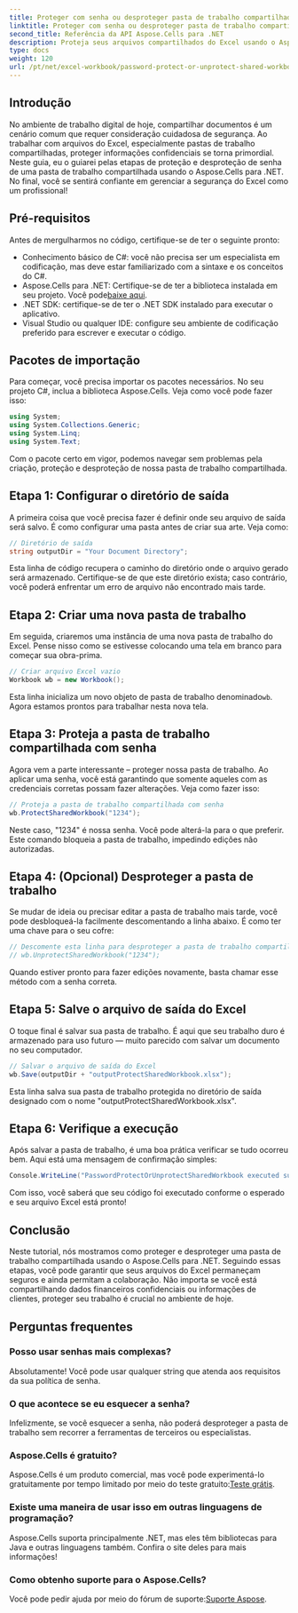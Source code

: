 ```yaml
---
title: Proteger com senha ou desproteger pasta de trabalho compartilhada
linktitle: Proteger com senha ou desproteger pasta de trabalho compartilhada
second_title: Referência da API Aspose.Cells para .NET
description: Proteja seus arquivos compartilhados do Excel usando o Aspose.Cells para .NET com nosso guia fácil sobre proteção por senha e técnicas de desproteção.
type: docs
weight: 120
url: /pt/net/excel-workbook/password-protect-or-unprotect-shared-workbook/
---
```

## Introdução

No ambiente de trabalho digital de hoje, compartilhar documentos é um cenário comum que requer consideração cuidadosa de segurança. Ao trabalhar com arquivos do Excel, especialmente pastas de trabalho compartilhadas, proteger informações confidenciais se torna primordial. Neste guia, eu o guiarei pelas etapas de proteção e desproteção de senha de uma pasta de trabalho compartilhada usando o Aspose.Cells para .NET. No final, você se sentirá confiante em gerenciar a segurança do Excel como um profissional!

## Pré-requisitos

Antes de mergulharmos no código, certifique-se de ter o seguinte pronto:

- Conhecimento básico de C#: você não precisa ser um especialista em codificação, mas deve estar familiarizado com a sintaxe e os conceitos do C#.
-  Aspose.Cells para .NET: Certifique-se de ter a biblioteca instalada em seu projeto. Você pode[baixe aqui](https://releases.aspose.com/cells/net/).
- .NET SDK: certifique-se de ter o .NET SDK instalado para executar o aplicativo.
- Visual Studio ou qualquer IDE: configure seu ambiente de codificação preferido para escrever e executar o código.

## Pacotes de importação

Para começar, você precisa importar os pacotes necessários. No seu projeto C#, inclua a biblioteca Aspose.Cells. Veja como você pode fazer isso:

```csharp
using System;
using System.Collections.Generic;
using System.Linq;
using System.Text;
```

Com o pacote certo em vigor, podemos navegar sem problemas pela criação, proteção e desproteção de nossa pasta de trabalho compartilhada. 

## Etapa 1: Configurar o diretório de saída

A primeira coisa que você precisa fazer é definir onde seu arquivo de saída será salvo. É como configurar uma pasta antes de criar sua arte. Veja como:

```csharp
// Diretório de saída
string outputDir = "Your Document Directory";
```

Esta linha de código recupera o caminho do diretório onde o arquivo gerado será armazenado. Certifique-se de que este diretório exista; caso contrário, você poderá enfrentar um erro de arquivo não encontrado mais tarde.

## Etapa 2: Criar uma nova pasta de trabalho

Em seguida, criaremos uma instância de uma nova pasta de trabalho do Excel. Pense nisso como se estivesse colocando uma tela em branco para começar sua obra-prima.

```csharp
// Criar arquivo Excel vazio
Workbook wb = new Workbook();
```

 Esta linha inicializa um novo objeto de pasta de trabalho denominado`wb`. Agora estamos prontos para trabalhar nesta nova tela.

## Etapa 3: Proteja a pasta de trabalho compartilhada com senha

Agora vem a parte interessante – proteger nossa pasta de trabalho. Ao aplicar uma senha, você está garantindo que somente aqueles com as credenciais corretas possam fazer alterações. Veja como fazer isso:

```csharp
// Proteja a pasta de trabalho compartilhada com senha
wb.ProtectSharedWorkbook("1234");
```

Neste caso, "1234" é nossa senha. Você pode alterá-la para o que preferir. Este comando bloqueia a pasta de trabalho, impedindo edições não autorizadas.

## Etapa 4: (Opcional) Desproteger a pasta de trabalho

Se mudar de ideia ou precisar editar a pasta de trabalho mais tarde, você pode desbloqueá-la facilmente descomentando a linha abaixo. É como ter uma chave para o seu cofre:

```csharp
// Descomente esta linha para desproteger a pasta de trabalho compartilhada
// wb.UnprotectSharedWorkbook("1234");
```

Quando estiver pronto para fazer edições novamente, basta chamar esse método com a senha correta.

## Etapa 5: Salve o arquivo de saída do Excel

O toque final é salvar sua pasta de trabalho. É aqui que seu trabalho duro é armazenado para uso futuro — muito parecido com salvar um documento no seu computador.

```csharp
// Salvar o arquivo de saída do Excel
wb.Save(outputDir + "outputProtectSharedWorkbook.xlsx");
```

Esta linha salva sua pasta de trabalho protegida no diretório de saída designado com o nome "outputProtectSharedWorkbook.xlsx". 

## Etapa 6: Verifique a execução

Após salvar a pasta de trabalho, é uma boa prática verificar se tudo ocorreu bem. Aqui está uma mensagem de confirmação simples:

```csharp
Console.WriteLine("PasswordProtectOrUnprotectSharedWorkbook executed successfully.\r\n");
```

Com isso, você saberá que seu código foi executado conforme o esperado e seu arquivo Excel está pronto!

## Conclusão

Neste tutorial, nós mostramos como proteger e desproteger uma pasta de trabalho compartilhada usando o Aspose.Cells para .NET. Seguindo essas etapas, você pode garantir que seus arquivos do Excel permaneçam seguros e ainda permitam a colaboração. Não importa se você está compartilhando dados financeiros confidenciais ou informações de clientes, proteger seu trabalho é crucial no ambiente de hoje.

## Perguntas frequentes

### Posso usar senhas mais complexas?
Absolutamente! Você pode usar qualquer string que atenda aos requisitos da sua política de senha.

### O que acontece se eu esquecer a senha?
Infelizmente, se você esquecer a senha, não poderá desproteger a pasta de trabalho sem recorrer a ferramentas de terceiros ou especialistas.

### Aspose.Cells é gratuito?
 Aspose.Cells é um produto comercial, mas você pode experimentá-lo gratuitamente por tempo limitado por meio do teste gratuito:[Teste grátis](https://releases.aspose.com/).

### Existe uma maneira de usar isso em outras linguagens de programação?
Aspose.Cells suporta principalmente .NET, mas eles têm bibliotecas para Java e outras linguagens também. Confira o site deles para mais informações!

### Como obtenho suporte para o Aspose.Cells?
Você pode pedir ajuda por meio do fórum de suporte:[Suporte Aspose](https://forum.aspose.com/c/cells/9).